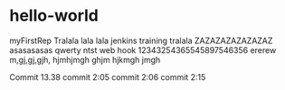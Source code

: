 # hello-world
myFirstRep
Tralala lala lala
jenkins training tralala
ZAZAZAZAZAZAZAZ
asasasasas
qwerty ntst web hook
12343254365545897546356
ererew
 m,gj,gj,gjh,
 hjmhjmgh
 ghjm
 hjkmgh
 jmgh

Commit 13.38
commit 2:05
commit 2:06
commit 2:15
